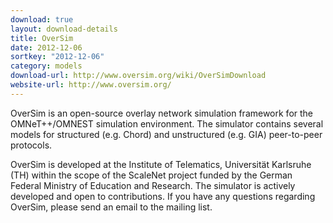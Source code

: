 ```yaml
---
download: true
layout: download-details
title: OverSim
date: 2012-12-06
sortkey: "2012-12-06"
category: models
download-url: http://www.oversim.org/wiki/OverSimDownload
website-url: http://www.oversim.org/
---
```


OverSim is an open-source overlay network simulation framework for the
OMNeT++/OMNEST simulation environment. The simulator contains several models for
structured (e.g. Chord) and unstructured (e.g. GIA) peer-to-peer protocols.

OverSim is developed at the Institute of Telematics, Universität Karlsruhe (TH)
within the scope of the ScaleNet project funded by the German Federal Ministry
of Education and Research. The simulator is actively developed and open to
contributions. If you have any questions regarding OverSim, please send an email
to the mailing list.

